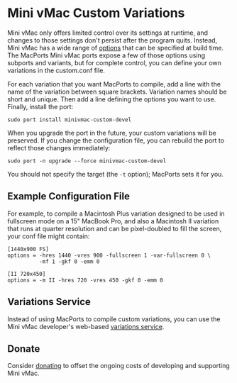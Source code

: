 # Mini vMac Custom Variations

Mini vMac only offers limited control over its settings at runtime, and
changes to those settings don't persist after the program quits. Instead,
Mini vMac has a wide range of [options][options] that can be specified at
build time. The MacPorts Mini vMac ports expose a few of those options
using subports and variants, but for complete control, you can define your
own variations in the custom.conf file.

For each variation that you want MacPorts to compile, add a line with the
name of the variation between square brackets. Variation names should be
short and unique. Then add a line defining the options you want to use.
Finally, install the port:

    sudo port install minivmac-custom-devel

When you upgrade the port in the future, your custom variations will be
preserved. If you change the configuration file, you can rebuild the port to
reflect those changes immediately:

    sudo port -n upgrade --force minivmac-custom-devel

You should not specify the target (the `-t` option); MacPorts sets it for
you.

## Example Configuration File

For example, to compile a Macintosh Plus variation designed to be used in
fullscreen mode on a 15" MacBook Pro, and also a Macintosh II variation that
runs at quarter resolution and can be pixel-doubled to fill the screen,
your conf file might contain:

```
[1440x900 FS]
options = -hres 1440 -vres 900 -fullscreen 1 -var-fullscreen 0 \
          -mf 1 -gkf 0 -emm 0

[II 720x450]
options = -m II -hres 720 -vres 450 -gkf 0 -emm 0
```

## Variations Service

Instead of using MacPorts to compile custom variations, you can use the
Mini vMac developer's web-based [variations service][service].

## Donate

Consider [donating][donate] to offset the ongoing costs of developing and
supporting Mini vMac.

[options]: http://www.gryphel.org/c/minivmac/options.html#in
[service]: http://www.gryphel.org/c/minivmac/var_serv.html
[donate]: http://www.gryphel.org/c/wishlist/
